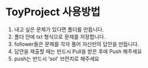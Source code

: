 # ToyProject 사용방법

1. 내고 싶은 문제가 있다면 폴더를 만듭니다.
2. 폴더 안에 txt 형식으로 문제를 저장합니다.
3. follower들은 문제를 각자 풀어 자신만의 답안을 만듭니다.
4. 답안을 제출할 때는 반드시 Pull을 받은 후에 Push 해주세요
5. push는 반드시 'sol' 브런치로 해주세요